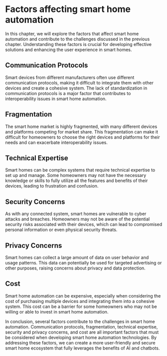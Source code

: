 Factors affecting smart home automation
=======================================================================================

In this chapter, we will explore the factors that affect smart home automation and contribute to the challenges discussed in the previous chapter. Understanding these factors is crucial for developing effective solutions and enhancing the user experience in smart homes.

Communication Protocols
-----------------------

Smart devices from different manufacturers often use different communication protocols, making it difficult to integrate them with other devices and create a cohesive system. The lack of standardization in communication protocols is a major factor that contributes to interoperability issues in smart home automation.

Fragmentation
-------------

The smart home market is highly fragmented, with many different devices and platforms competing for market share. This fragmentation can make it difficult for homeowners to choose the right devices and platforms for their needs and can exacerbate interoperability issues.

Technical Expertise
-------------------

Smart homes can be complex systems that require technical expertise to set up and manage. Some homeowners may not have the necessary knowledge or skills to fully utilize all the features and benefits of their devices, leading to frustration and confusion.

Security Concerns
-----------------

As with any connected system, smart homes are vulnerable to cyber attacks and breaches. Homeowners may not be aware of the potential security risks associated with their devices, which can lead to compromised personal information or even physical security threats.

Privacy Concerns
----------------

Smart homes can collect a large amount of data on user behavior and usage patterns. This data can potentially be used for targeted advertising or other purposes, raising concerns about privacy and data protection.

Cost
----

Smart home automation can be expensive, especially when considering the cost of purchasing multiple devices and integrating them into a cohesive system. This cost can be a barrier for some homeowners who may not be willing or able to invest in smart home automation.

In conclusion, several factors contribute to the challenges in smart home automation. Communication protocols, fragmentation, technical expertise, security and privacy concerns, and cost are all important factors that must be considered when developing smart home automation technologies. By addressing these factors, we can create a more user-friendly and secure smart home ecosystem that fully leverages the benefits of AI and chatbots.

